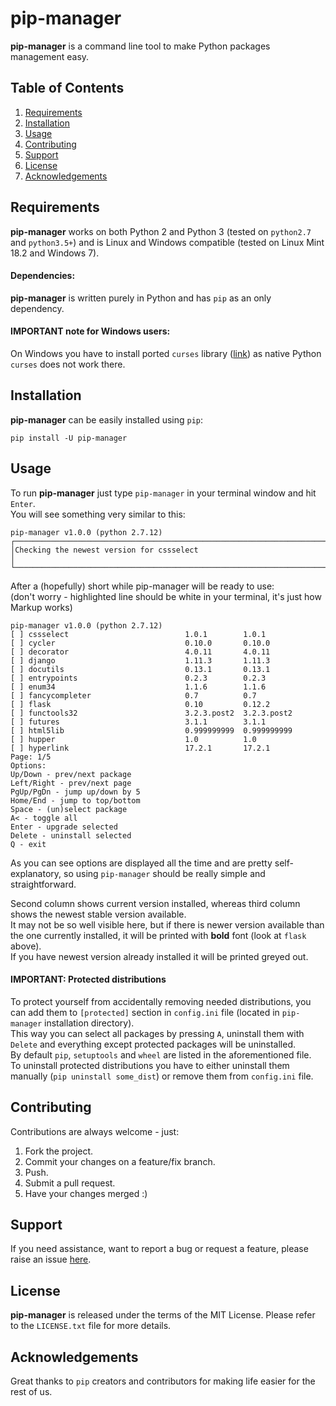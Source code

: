 # pip-manager

**pip-manager** is a command line tool to make Python packages management easy.

## Table of Contents
1. [Requirements](#requirements)
2. [Installation](#installation)
3. [Usage](#usage)
4. [Contributing](#contributing)
5. [Support](#support)
6. [License](#license)
7. [Acknowledgements](#acknowledgements)

## Requirements
**pip-manager** works on both Python 2 and Python 3 (tested on `python2.7` and `python3.5+`) and is Linux and Windows compatible (tested on Linux Mint 18.2 and Windows 7). 

#### Dependencies:
**pip-manager** is written purely in Python and has `pip` as an only dependency.  

#### IMPORTANT note for Windows users:
On Windows you have to install ported `curses` library ([link](http://www.lfd.uci.edu/~gohlke/pythonlibs/#curses)) as native Python `curses` does not work there.

## Installation
**pip-manager** can be easily installed using `pip`:
```
pip install -U pip-manager
```

## Usage
To run **pip-manager** just type `pip-manager` in your terminal window and hit `Enter`.  
You will see something very similar to this:
```
pip-manager v1.0.0 (python 2.7.12)
┌─────────────────────────────────────────────────────────────────────────────┐
│Checking the newest version for cssselect                                    │
└─────────────────────────────────────────────────────────────────────────────┘
```
After a (hopefully) short while pip-manager will be ready to use:  
(don't worry - highlighted line should be white in your terminal, it's just how Markup works)
```
pip-manager v1.0.0 (python 2.7.12)
[ ] cssselect                          1.0.1        1.0.1
[ ] cycler                             0.10.0       0.10.0
[ ] decorator                          4.0.11       4.0.11
[ ] django                             1.11.3       1.11.3
[ ] docutils                           0.13.1       0.13.1
[ ] entrypoints                        0.2.3        0.2.3
[ ] enum34                             1.1.6        1.1.6
[ ] fancycompleter                     0.7          0.7
[ ] flask                              0.10         0.12.2
[ ] functools32                        3.2.3.post2  3.2.3.post2
[ ] futures                            3.1.1        3.1.1
[ ] html5lib                           0.999999999  0.999999999
[ ] hupper                             1.0          1.0
[ ] hyperlink                          17.2.1       17.2.1
Page: 1/5
Options:
Up/Down - prev/next package
Left/Right - prev/next page
PgUp/PgDn - jump up/down by 5
Home/End - jump to top/bottom
Space - (un)select package
A< - toggle all
Enter - upgrade selected
Delete - uninstall selected
Q - exit
```
As you can see options are displayed all the time and are pretty self-explanatory, so using `pip-manager` should be really simple and straightforward.

Second column shows current version installed, whereas third column shows the newest stable version available.  
It may not be so well visible here, but if there is newer version available than the one currently installed, it will be printed with <b>bold</b> font (look at `flask` above).  
If you have newest version already installed it will be printed greyed out.

#### IMPORTANT: Protected distributions
To protect yourself from accidentally removing needed distributions, you can add them to `[protected]` section in `config.ini` file (located in `pip-manager` installation directory).  
This way you can select all packages by pressing `A`, uninstall them with `Delete` and everything except protected packages will be uninstalled.  
By default `pip`, `setuptools` and `wheel` are listed in the aforementioned file.  
To uninstall protected distributions you have to either uninstall them manually (`pip uninstall some_dist`) or remove them from `config.ini` file.

 
## Contributing
Contributions are always welcome - just:
1. Fork the project.
2. Commit your changes on a feature/fix branch.
3. Push.
4. Submit a pull request.
5. Have your changes merged :)

## Support
If you need assistance, want to report a bug or request a feature, please raise an issue [here](https://bitbucket.org/kchomski/pip-manager/issues).

## License
**pip-manager** is released under the terms of the MIT License. Please refer to the `LICENSE.txt` file for more details.

## Acknowledgements
Great thanks to `pip` creators and contributors for making life easier for the rest of us. 
